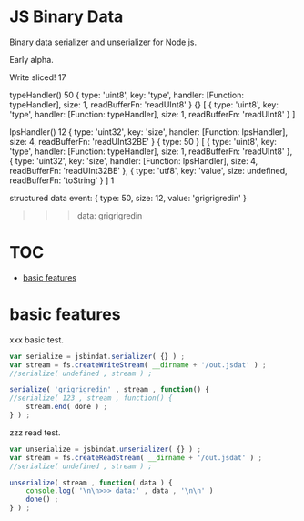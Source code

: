 

# JS Binary Data

Binary data serializer and unserializer for Node.js.

Early alpha.

Write sliced! 17

typeHandler() 50 { type: 'uint8',
  key: 'type',
  handler: [Function: typeHandler],
  size: 1,
  readBufferFn: 'readUInt8' } {} [ { type: 'uint8',
    key: 'type',
    handler: [Function: typeHandler],
    size: 1,
    readBufferFn: 'readUInt8' } ]

lpsHandler() 12 { type: 'uint32',
  key: 'size',
  handler: [Function: lpsHandler],
  size: 4,
  readBufferFn: 'readUInt32BE' } { type: 50 } [ { type: 'uint8',
    key: 'type',
    handler: [Function: typeHandler],
    size: 1,
    readBufferFn: 'readUInt8' },
  { type: 'uint32',
    key: 'size',
    handler: [Function: lpsHandler],
    size: 4,
    readBufferFn: 'readUInt32BE' },
  { type: 'utf8',
    key: 'value',
    size: undefined,
    readBufferFn: 'toString' } ] 1

structured data event: { type: 50, size: 12, value: 'grigrigredin' }


>>> data: grigrigredin 


# TOC
   - [basic features](#basic-features)
<a name=""></a>
 
<a name="basic-features"></a>
# basic features
xxx basic test.

```js
var serialize = jsbindat.serializer( {} ) ;
var stream = fs.createWriteStream( __dirname + '/out.jsdat' ) ;
//serialize( undefined , stream ) ;

serialize( 'grigrigredin' , stream , function() {
//serialize( 123 , stream , function() {
	stream.end( done ) ;
} ) ;
```

zzz read test.

```js
var unserialize = jsbindat.unserializer( {} ) ;
var stream = fs.createReadStream( __dirname + '/out.jsdat' ) ;
//serialize( undefined , stream ) ;

unserialize( stream , function( data ) {
	console.log( '\n\n>>> data:' , data , '\n\n' )
	done() ;
} ) ;
```

